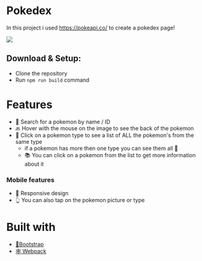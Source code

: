 # Pokedex

In this project i used https://pokeapi.co/ to create a pokedex page!

![](https://emojis.slackmojis.com/emojis/images/1450464069/186/pokeball.png?1450464069)

## Download & Setup:

- Clone the repository
- Run `npm run build` command

# Features

- 🔎 Search for a pokemon by name / ID
- 🔙 Hover with the mouse on the image to see the back of the pokemon
- 📃 Click on a pokemon type to see a list of ALL the pokemon's from the same type
  - if a pokemon has more then one type you can see them all 🤗
  - 📚 You can click on a pokemon from the list to get more information about it

### Mobile features

- 💨 Responsive design
- 👆 You can also tap on the pokemon picture or type

# Built with

- [👢Bootstrap](https://getbootstrap.com/)
- [🕸 Webpack](https://webpack.js.org/)
